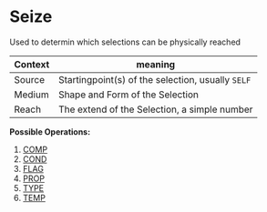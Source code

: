 

# Seize



Used to determin which selections can be physically reached  

| Context | meaning | 
|  --  |  --  | 
| Source | Startingpoint(s) of the selection, usually ``SELF`` | 
| Medium | Shape and Form of the Selection | 
| Reach | The extend of the Selection, a simple number | 
  
  
**Possible Operations:**  
1. [COMP](consider/COMP.md)  
2. [COND](consider/COND.md)  
3. [FLAG](consider/FLAG.md)  
4. [PROP](consider/PROP.md)  
5. [TYPE](consider/TYPE.md)  
6. [TEMP](consider/TEMP.md)  

